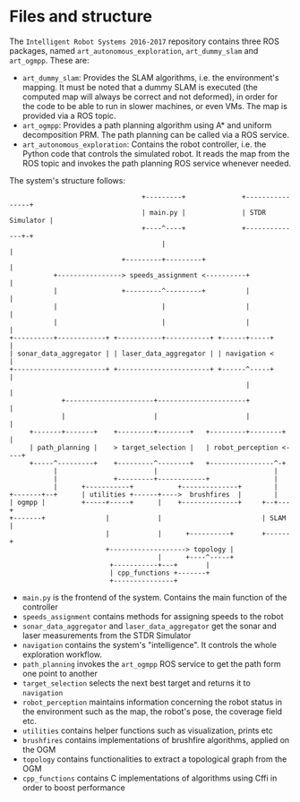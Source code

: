 # Files and structure

The ```Intelligent Robot Systems 2016-2017``` repository contains three ROS packages, named ```art_autonomous_exploration```, ```art_dummy_slam``` and ```art_ogmpp```. These are: 

- ```art_dummy_slam```: Provides the SLAM algorithms, i.e. the environment's mapping. It must be noted that a dummy SLAM is executed (the computed map will always be correct and not deformed), in order for the code to be able to run in slower machines, or even VMs. The map is provided via a ROS topic.
- ```art_ogmpp```: Provides a path planning algorithm using A* and uniform decomposition PRM. The path planning can be called via a ROS service.
- ```art_autonomous_exploration```: Contains the robot controller, i.e. the Python code that controls the simulated robot. It reads the map from the ROS topic and invokes the path planning ROS service whenever needed.

The system's structure follows:
	
```
                                 +---------+              +----------------+
                                 | main.py |              | STDR Simulator |
                                 +----^----+              +--------------+-+
                                      |                                  |
                            +---------+---------+                        |
           +----------------> speeds_assignment <----------+             |
           |                +---------^---------+          |             |
           |                          |                    |             |
           |                          |                    |             |
+----------+------------+ +-----------+-----------+ +------+-----+       |
| sonar_data_aggregator | | laser_data_aggregator | | navigation <       |
+-----------------------+ +-----------------------+ +------^-----+       |
                                                           |             |
             +----------------------+----------------------+             |
             |                      |                      |             |
     +-------+-------+    +---------+--------+   +---------+--------+    |
     | path_planning |    > target_selection |   | robot_perception <----+
     +-----^---------+    +---------^--------+   +----------------^-+
           |                        |                             |
           |              +---------+------------+                |
           |      +-----------+           +--------------+        |
+-------+--+      | utilities +------+---->  brushfires  |        |
| ogmpp |         +-----+-----+      |    +--------------+     +--+---+
+-------+               |            |                         | SLAM |
                        |            |      +----------+       +------+
                        +-------------------> topology |
                                     |      +----^-----+
                         +-----------+---+       |
                         | cpp_functions +-------+
                         +---------------+

```

- ```main.py``` is the frontend of the system. Contains the main function of the controller
- ```speeds_assignment``` contains methods for assigning speeds to the robot
- ```sonar_data_aggregator``` and ```laser_data_aggregator``` get the sonar and laser measurements from the STDR Simulator
- ```navigation``` contains the system's "intelligence". It controls the whole exploration workflow.
- ```path_planning``` invokes the ```art_ogmpp``` ROS service to get the path form one point to another
- ```target_selection``` selects the next best target and returns it to ```navigation```
- ```robot_perception``` maintains information concerning the robot status in the environment such as the map, the robot's pose, the coverage field etc.
- ```utilities``` contains helper functions such as visualization, prints etc
- ```brushfires``` contains implementations of brushfire algorithms, applied on the OGM
- ```topology``` contains functionalities to extract a topological graph from the OGM
- ```cpp_functions``` contains C implementations of algorithms using Cffi in order to boost performance